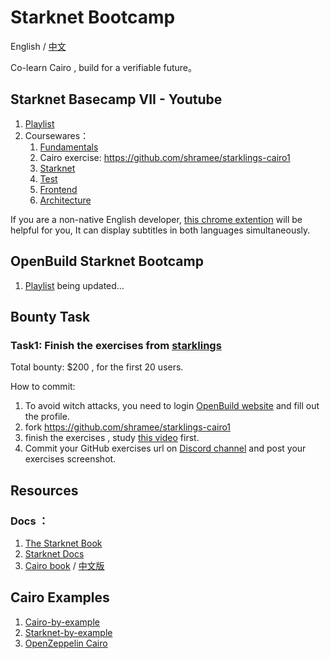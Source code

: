 # Starknet Bootcamp

English / [中文](./README_zh.md)

Co-learn Cairo ,  build for a verifiable future。





## Starknet Basecamp VII - Youtube 

1. [Playlist](https://www.youtube.com/playlist?list=PLMXIoXErTTYX-ZSxlaYDxsR66l5a39IwA)
2. Coursewares：
   1.  [Fundamentals](https://docs.google.com/presentation/d/1hlDYWmNX5j2UUZsXLvDLb1kR8rwPvjAnbpfo3hg_kEU/edit#slide=id.g25b027f2396_0_0) 
   2. Cairo exercise: https://github.com/shramee/starklings-cairo1
   3. [ Starknet](https://docs.google.com/presentation/d/1NCBlO-9kdF1t54kR9Q7cvSAGoC2PocTrlr4SryAeBmU/edit#slide=id.g1dff4c31abe_0_50)
   4. [Test ](https://docs.google.com/presentation/d/1KSI_8rcxvxXJU-oeKngj_s5T_RNdKPSs7h-_jONWBA4/edit?usp=sharing)
   5.  [Frontend ](https://docs.google.com/presentation/d/1Q5HnlJ90QpttAzxweXQe8mAPOZV93tTClJn43Q5UUM0/edit?usp=sharing) 
   6.  [Architecture](https://docs.google.com/presentation/d/1E2J0d_n7TxSnNPHY9watHlUNETYjM5Ad3lke-6-5PPg/edit?usp=sharing)



If you are a non-native English developer, [this chrome extention](https://chromewebstore.google.com/detail/language-learning-with-ne/bekopgepchoeepdmokgkpkfhegkeohbl?utm_source=ext_app_menu) will be helpful for you, It can display subtitles in both languages simultaneously.



## OpenBuild Starknet Bootcamp

1. [Playlist](https://openbuild.xyz/learn/challenges/89)  being updated...



## Bounty Task 

### Task1:  Finish the exercises from [starklings](https://github.com/shramee/starklings-cairo1)  

Total bounty:  $200 , for the first 20 users. 

How to commit:

1. To avoid witch attacks, you need to login [OpenBuild website](https://openbuild.xyz/) and fill out the profile.
2. fork https://github.com/shramee/starklings-cairo1
3. finish the exercises , study [this video](https://www.youtube.com/watch?v=ofyhpQYTycs&list=PLMXIoXErTTYX-ZSxlaYDxsR66l5a39IwA&index=2&t=5608s) first.
4. Commit your GitHub exercises url on [Discord channel](https://discord.gg/MxKf4rmQNr) and post your exercises screenshot.



## Resources 

### Docs ：

1. [The Starknet Book](https://book.starknet.io/)
2. [Starknet Docs](https://docs.starknet.io/documentation/)
3. [Cairo book](https://book.cairo-lang.org/) / [中文版](https://book.cairo-lang.org/zh-cn/index.html)

## Cairo Examples

1. [Cairo-by-example](https://cairo-by-example.com/)
2. [Starknet-by-example](https://starknet-by-example.voyager.online/)
3. [OpenZeppelin Cairo](https://github.com/OpenZeppelin/cairo-contracts/)





